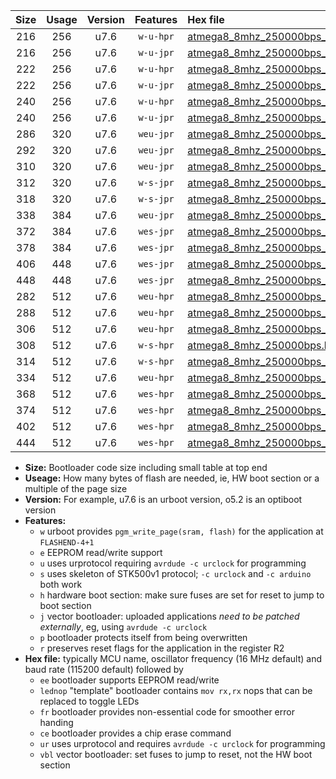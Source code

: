 |Size|Usage|Version|Features|Hex file|
|:-:|:-:|:-:|:-:|:--|
|216|256|u7.6|`w-u-hpr`|[atmega8_8mhz_250000bps_ur.hex](https://raw.githubusercontent.com/stefanrueger/urboot/main/bootloaders/atmega8/fcpu_8mhz/250000_bps/atmega8_8mhz_250000bps_ur.hex)|
|216|256|u7.6|`w-u-jpr`|[atmega8_8mhz_250000bps_ur_vbl.hex](https://raw.githubusercontent.com/stefanrueger/urboot/main/bootloaders/atmega8/fcpu_8mhz/250000_bps/atmega8_8mhz_250000bps_ur_vbl.hex)|
|222|256|u7.6|`w-u-hpr`|[atmega8_8mhz_250000bps_lednop_ur.hex](https://raw.githubusercontent.com/stefanrueger/urboot/main/bootloaders/atmega8/fcpu_8mhz/250000_bps/atmega8_8mhz_250000bps_lednop_ur.hex)|
|222|256|u7.6|`w-u-jpr`|[atmega8_8mhz_250000bps_lednop_ur_vbl.hex](https://raw.githubusercontent.com/stefanrueger/urboot/main/bootloaders/atmega8/fcpu_8mhz/250000_bps/atmega8_8mhz_250000bps_lednop_ur_vbl.hex)|
|240|256|u7.6|`w-u-hpr`|[atmega8_8mhz_250000bps_lednop_fr_ur.hex](https://raw.githubusercontent.com/stefanrueger/urboot/main/bootloaders/atmega8/fcpu_8mhz/250000_bps/atmega8_8mhz_250000bps_lednop_fr_ur.hex)|
|240|256|u7.6|`w-u-jpr`|[atmega8_8mhz_250000bps_lednop_fr_ur_vbl.hex](https://raw.githubusercontent.com/stefanrueger/urboot/main/bootloaders/atmega8/fcpu_8mhz/250000_bps/atmega8_8mhz_250000bps_lednop_fr_ur_vbl.hex)|
|286|320|u7.6|`weu-jpr`|[atmega8_8mhz_250000bps_ee_ur_vbl.hex](https://raw.githubusercontent.com/stefanrueger/urboot/main/bootloaders/atmega8/fcpu_8mhz/250000_bps/atmega8_8mhz_250000bps_ee_ur_vbl.hex)|
|292|320|u7.6|`weu-jpr`|[atmega8_8mhz_250000bps_ee_lednop_ur_vbl.hex](https://raw.githubusercontent.com/stefanrueger/urboot/main/bootloaders/atmega8/fcpu_8mhz/250000_bps/atmega8_8mhz_250000bps_ee_lednop_ur_vbl.hex)|
|310|320|u7.6|`weu-jpr`|[atmega8_8mhz_250000bps_ee_lednop_fr_ur_vbl.hex](https://raw.githubusercontent.com/stefanrueger/urboot/main/bootloaders/atmega8/fcpu_8mhz/250000_bps/atmega8_8mhz_250000bps_ee_lednop_fr_ur_vbl.hex)|
|312|320|u7.6|`w-s-jpr`|[atmega8_8mhz_250000bps_vbl.hex](https://raw.githubusercontent.com/stefanrueger/urboot/main/bootloaders/atmega8/fcpu_8mhz/250000_bps/atmega8_8mhz_250000bps_vbl.hex)|
|318|320|u7.6|`w-s-jpr`|[atmega8_8mhz_250000bps_lednop_vbl.hex](https://raw.githubusercontent.com/stefanrueger/urboot/main/bootloaders/atmega8/fcpu_8mhz/250000_bps/atmega8_8mhz_250000bps_lednop_vbl.hex)|
|338|384|u7.6|`weu-jpr`|[atmega8_8mhz_250000bps_ee_lednop_fr_ce_ur_vbl.hex](https://raw.githubusercontent.com/stefanrueger/urboot/main/bootloaders/atmega8/fcpu_8mhz/250000_bps/atmega8_8mhz_250000bps_ee_lednop_fr_ce_ur_vbl.hex)|
|372|384|u7.6|`wes-jpr`|[atmega8_8mhz_250000bps_ee_vbl.hex](https://raw.githubusercontent.com/stefanrueger/urboot/main/bootloaders/atmega8/fcpu_8mhz/250000_bps/atmega8_8mhz_250000bps_ee_vbl.hex)|
|378|384|u7.6|`wes-jpr`|[atmega8_8mhz_250000bps_ee_lednop_vbl.hex](https://raw.githubusercontent.com/stefanrueger/urboot/main/bootloaders/atmega8/fcpu_8mhz/250000_bps/atmega8_8mhz_250000bps_ee_lednop_vbl.hex)|
|406|448|u7.6|`wes-jpr`|[atmega8_8mhz_250000bps_ee_lednop_fr_vbl.hex](https://raw.githubusercontent.com/stefanrueger/urboot/main/bootloaders/atmega8/fcpu_8mhz/250000_bps/atmega8_8mhz_250000bps_ee_lednop_fr_vbl.hex)|
|448|448|u7.6|`wes-jpr`|[atmega8_8mhz_250000bps_ee_lednop_fr_ce_vbl.hex](https://raw.githubusercontent.com/stefanrueger/urboot/main/bootloaders/atmega8/fcpu_8mhz/250000_bps/atmega8_8mhz_250000bps_ee_lednop_fr_ce_vbl.hex)|
|282|512|u7.6|`weu-hpr`|[atmega8_8mhz_250000bps_ee_ur.hex](https://raw.githubusercontent.com/stefanrueger/urboot/main/bootloaders/atmega8/fcpu_8mhz/250000_bps/atmega8_8mhz_250000bps_ee_ur.hex)|
|288|512|u7.6|`weu-hpr`|[atmega8_8mhz_250000bps_ee_lednop_ur.hex](https://raw.githubusercontent.com/stefanrueger/urboot/main/bootloaders/atmega8/fcpu_8mhz/250000_bps/atmega8_8mhz_250000bps_ee_lednop_ur.hex)|
|306|512|u7.6|`weu-hpr`|[atmega8_8mhz_250000bps_ee_lednop_fr_ur.hex](https://raw.githubusercontent.com/stefanrueger/urboot/main/bootloaders/atmega8/fcpu_8mhz/250000_bps/atmega8_8mhz_250000bps_ee_lednop_fr_ur.hex)|
|308|512|u7.6|`w-s-hpr`|[atmega8_8mhz_250000bps.hex](https://raw.githubusercontent.com/stefanrueger/urboot/main/bootloaders/atmega8/fcpu_8mhz/250000_bps/atmega8_8mhz_250000bps.hex)|
|314|512|u7.6|`w-s-hpr`|[atmega8_8mhz_250000bps_lednop.hex](https://raw.githubusercontent.com/stefanrueger/urboot/main/bootloaders/atmega8/fcpu_8mhz/250000_bps/atmega8_8mhz_250000bps_lednop.hex)|
|334|512|u7.6|`weu-hpr`|[atmega8_8mhz_250000bps_ee_lednop_fr_ce_ur.hex](https://raw.githubusercontent.com/stefanrueger/urboot/main/bootloaders/atmega8/fcpu_8mhz/250000_bps/atmega8_8mhz_250000bps_ee_lednop_fr_ce_ur.hex)|
|368|512|u7.6|`wes-hpr`|[atmega8_8mhz_250000bps_ee.hex](https://raw.githubusercontent.com/stefanrueger/urboot/main/bootloaders/atmega8/fcpu_8mhz/250000_bps/atmega8_8mhz_250000bps_ee.hex)|
|374|512|u7.6|`wes-hpr`|[atmega8_8mhz_250000bps_ee_lednop.hex](https://raw.githubusercontent.com/stefanrueger/urboot/main/bootloaders/atmega8/fcpu_8mhz/250000_bps/atmega8_8mhz_250000bps_ee_lednop.hex)|
|402|512|u7.6|`wes-hpr`|[atmega8_8mhz_250000bps_ee_lednop_fr.hex](https://raw.githubusercontent.com/stefanrueger/urboot/main/bootloaders/atmega8/fcpu_8mhz/250000_bps/atmega8_8mhz_250000bps_ee_lednop_fr.hex)|
|444|512|u7.6|`wes-hpr`|[atmega8_8mhz_250000bps_ee_lednop_fr_ce.hex](https://raw.githubusercontent.com/stefanrueger/urboot/main/bootloaders/atmega8/fcpu_8mhz/250000_bps/atmega8_8mhz_250000bps_ee_lednop_fr_ce.hex)|

- **Size:** Bootloader code size including small table at top end
- **Useage:** How many bytes of flash are needed, ie, HW boot section or a multiple of the page size
- **Version:** For example, u7.6 is an urboot version, o5.2 is an optiboot version
- **Features:**
  + `w` urboot provides `pgm_write_page(sram, flash)` for the application at `FLASHEND-4+1`
  + `e` EEPROM read/write support
  + `u` uses urprotocol requiring `avrdude -c urclock` for programming
  + `s` uses skeleton of STK500v1 protocol; `-c urclock` and `-c arduino` both work
  + `h` hardware boot section: make sure fuses are set for reset to jump to boot section
  + `j` vector bootloader: uploaded applications *need to be patched externally*, eg, using `avrdude -c urclock`
  + `p` bootloader protects itself from being overwritten
  + `r` preserves reset flags for the application in the register R2
- **Hex file:** typically MCU name, oscillator frequency (16 MHz default) and baud rate (115200 default) followed by
  + `ee` bootloader supports EEPROM read/write
  + `lednop` "template" bootloader contains `mov rx,rx` nops that can be replaced to toggle LEDs
  + `fr` bootloader provides non-essential code for smoother error handing
  + `ce` bootloader provides a chip erase command
  + `ur` uses urprotocol and requires `avrdude -c urclock` for programming
  + `vbl` vector bootloader: set fuses to jump to reset, not the HW boot section
